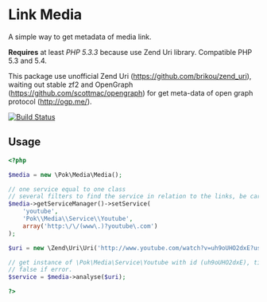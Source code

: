 Link Media
==========

A simple way to get metadata of media link.

**Requires** at least *PHP 5.3.3* because use Zend Uri library. Compatible PHP 5.3 and 5.4.

This package use unofficial Zend Uri (https://github.com/brikou/zend_uri), waiting out stable zf2
and OpenGraph (https://github.com/scottmac/opengraph) for get meta-data of open graph protocol (http://ogp.me/).

[![Build Status](https://secure.travis-ci.org/Pokap/media.png?branch=master)](http://travis-ci.org/Pokap/media)

Usage
-------------

``` php
<?php

$media = new \Pok\Media\Media();

// one service equal to one class
// several filters to find the service in relation to the links, be careful not to forget the scheme
$media->getServiceManager()->setService(
    'youtube',
    'Pok\\Media\\Service\\Youtube',
    array('http:\/\/(www\.)?youtube\.com')
);

$uri = new \Zend\Uri\Uri('http://www.youtube.com/watch?v=uh9oUHO2dxE?useless_data');

// get instance of \Pok\Media\Service\Youtube with id (uh9oUHO2dxE), title, description of video, etc.
// false if error.
$service = $media->analyse($uri);

?>
```